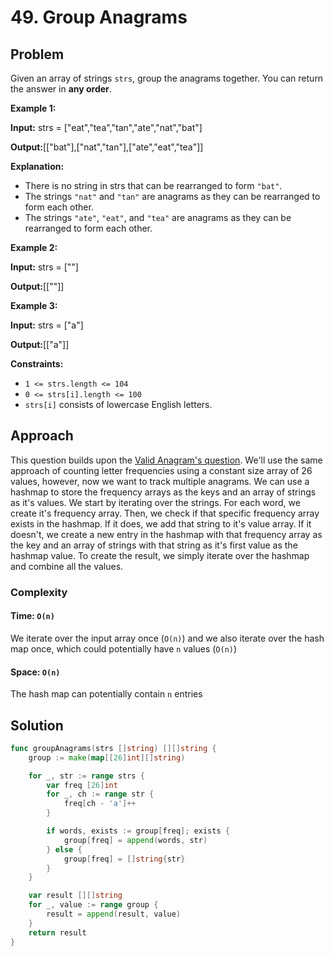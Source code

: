 # 49. Group Anagrams

## Problem

Given an array of strings `strs`, group the anagrams together. You can return the answer in **any order**.

**Example 1:**

**Input:** strs = \["eat","tea","tan","ate","nat","bat"\]

**Output:**\[\["bat"\],\["nat","tan"\],\["ate","eat","tea"\]\]

**Explanation:**

- There is no string in strs that can be rearranged to form `"bat"`.
- The strings `"nat"` and `"tan"` are anagrams as they can be rearranged to form each other.
- The strings `"ate"`, `"eat"`, and `"tea"` are anagrams as they can be rearranged to form each other.

**Example 2:**

**Input:** strs = \[""\]

**Output:**\[\[""\]\]

**Example 3:**

**Input:** strs = \["a"\]

**Output:**\[\["a"\]\]

**Constraints:**

- `1 <= strs.length <= 104`
- `0 <= strs[i].length <= 100`
- `strs[i]` consists of lowercase English letters.

## Approach 
This question builds upon the [Valid Anagram's question](./Easy%20-%20242.%20Valid%20Anagram/docs.md). We'll use the same approach of counting letter frequencies using a constant size array of 26 values, however, now we want to track multiple anagrams.
We can use a hashmap to store the frequency arrays as the keys and an array of strings as it's values.
We start by iterating over the strings. For each word, we create it's frequency array. Then, we check if that specific frequency array exists in the hashmap. If it does, we add that string to it's value array. If it doesn't, we create a new entry in the hashmap with that frequency array as the key and an array of strings with that string as it's first value as the hashmap value. To create the result, we simply iterate over the hashmap and combine all the values.

### Complexity
#### Time: `O(n)`
We iterate over the input array once (`O(n)`) and we also iterate over the hash map once, which could potentially have `n` values (`O(n)`)

#### Space: `O(n)`
The hash map can potentially contain `n` entries

## Solution

```go
func groupAnagrams(strs []string) [][]string {
	group := make(map[[26]int][]string)

	for _, str := range strs {
		var freq [26]int
		for _, ch := range str {
			freq[ch - 'a']++
		}

		if words, exists := group[freq]; exists {
			group[freq] = append(words, str)
		} else {
			group[freq] = []string{str}
		}
	}

	var result [][]string
	for _, value := range group {
		result = append(result, value)
	}
	return result 
}
```
